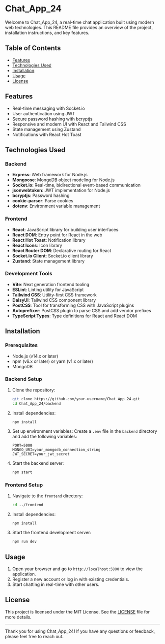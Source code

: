 # Chat_App_24

Welcome to Chat_App_24, a real-time chat application built using modern web technologies. This README file provides an overview of the project, installation instructions, and key features.

## Table of Contents
- [Features](#features)
- [Technologies Used](#technologies-used)
- [Installation](#installation)
- [Usage](#usage)
- [License](#license)

## Features
- Real-time messaging with Socket.io
- User authentication using JWT
- Secure password hashing with bcryptjs
- Responsive and modern UI with React and Tailwind CSS
- State management using Zustand
- Notifications with React Hot Toast

## Technologies Used

### Backend
- **Express**: Web framework for Node.js
- **Mongoose**: MongoDB object modeling for Node.js
- **Socket.io**: Real-time, bidirectional event-based communication
- **jsonwebtoken**: JWT implementation for Node.js
- **bcryptjs**: Password hashing
- **cookie-parser**: Parse cookies
- **dotenv**: Environment variable management

### Frontend
- **React**: JavaScript library for building user interfaces
- **React DOM**: Entry point for React in the web
- **React Hot Toast**: Notification library
- **React Icons**: Icon library
- **React Router DOM**: Declarative routing for React
- **Socket.io Client**: Socket.io client library
- **Zustand**: State management library

### Development Tools
- **Vite**: Next generation frontend tooling
- **ESLint**: Linting utility for JavaScript
- **Tailwind CSS**: Utility-first CSS framework
- **DaisyUI**: Tailwind CSS component library
- **PostCSS**: Tool for transforming CSS with JavaScript plugins
- **Autoprefixer**: PostCSS plugin to parse CSS and add vendor prefixes
- **TypeScript Types**: Type definitions for React and React DOM

## Installation

### Prerequisites
- Node.js (v14.x or later)
- npm (v6.x or later) or yarn (v1.x or later)
- MongoDB

### Backend Setup
1. Clone the repository:
    ```bash
    git clone https://github.com/your-username/Chat_App_24.git
    cd Chat_App_24/backend
    ```

2. Install dependencies:
    ```bash
    npm install
    ```

3. Set up environment variables:
    Create a `.env` file in the `backend` directory and add the following variables:
    ```env
    PORT=5000
    MONGO_URI=your_mongodb_connection_string
    JWT_SECRET=your_jwt_secret
    ```

4. Start the backend server:
    ```bash
    npm start
    ```

### Frontend Setup
1. Navigate to the `frontend` directory:
    ```bash
    cd ../frontend
    ```

2. Install dependencies:
    ```bash
    npm install
    ```

3. Start the frontend development server:
    ```bash
    npm run dev
    ```

## Usage

1. Open your browser and go to `http://localhost:5000` to view the application.
2. Register a new account or log in with existing credentials.
3. Start chatting in real-time with other users.

## License

This project is licensed under the MIT License. See the [LICENSE](LICENSE) file for more details.

---

Thank you for using Chat_App_24! If you have any questions or feedback, please feel free to reach out.
